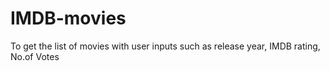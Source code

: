 # IMDB-movies
To get the list of movies with user inputs such as 
release year, IMDB rating, No.of Votes
